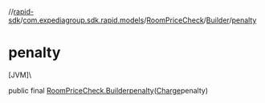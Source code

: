 //[rapid-sdk](../../../../index.md)/[com.expediagroup.sdk.rapid.models](../../index.md)/[RoomPriceCheck](../index.md)/[Builder](index.md)/[penalty](penalty.md)

# penalty

[JVM]\

public final [RoomPriceCheck.Builder](index.md)[penalty](penalty.md)([Charge](../../-charge/index.md)penalty)
